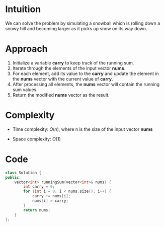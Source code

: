 # Intuition
We can solve the problem by simulating a snowball which is rolling down a snowy hill and becoming larger as it picks up snow on its way down.

# Approach
1. Initialize a variable **carry** to keep track of the running sum.
2. Iterate through the elements of the input vector **nums**.
3. For each element, add its value to the **carry** and update the element in the **nums** vector with the current value of **carry**.
4. After processing all elements, the **nums** vector will contain the running sum values.
5. Return the modified **nums** vector as the result.

# Complexity
- Time complexity:
$O(n)$, where n is the size of the input vector **nums**

- Space complexity:
$O(1)$

# Code
```c++
class Solution {
public:
    vector<int> runningSum(vector<int>& nums) {
        int carry = 0;
        for (int i = 0; i < nums.size(); i++) {
            carry += nums[i];
            nums[i] = carry;
        }
        return nums;
    }
};
```